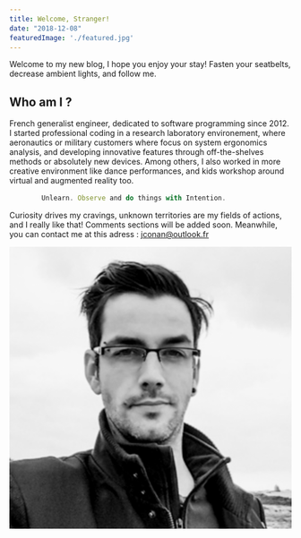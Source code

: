 ```yaml
---
title: Welcome, Stranger!
date: "2018-12-08"
featuredImage: './featured.jpg'
---
```


Welcome to my new blog, I hope you enjoy your stay! Fasten your seatbelts, decrease ambient lights, and follow me.

<!-- end -->

## Who am I ?

French generalist engineer, dedicated to software programming since 2012. I started professional coding in a research laboratory environement, where aeronautics or military customers where focus on system ergonomics analysis, and developing innovative features through off-the-shelves methods or absolutely new devices. Among others, I also worked in more creative environment like dance performances, and kids workshop around virtual and augmented reality too.

```javascript
        Unlearn. Observe and do things with Intention.
```

Curiosity drives my cravings, unknown territories are my fields of actions, and I really like that!
Comments sections will be added soon. Meanwhile, you can contact me at this adress : jconan@outlook.fr

![alt text](./B51.jpg "J-Conan")